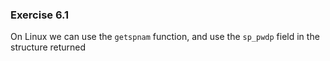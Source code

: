 ### Exercise 6.1

On Linux we can use the `getspnam` function, and use the `sp_pwdp` field in the structure returned

